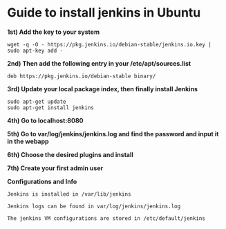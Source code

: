 # Guide to install jenkins in Ubuntu

**1st)  Add the key to your system**

	wget -q -O - https://pkg.jenkins.io/debian-stable/jenkins.io.key | sudo apt-key add -

**2nd) Then add the following entry in your /etc/apt/sources.list**

    deb https://pkg.jenkins.io/debian-stable binary/

**3rd) Update your local package index, then finally install Jenkins**

    sudo apt-get update
	sudo apt-get install jenkins

**4th) Go to localhost:8080**

**5th) Go to var/log/jenkins/jenkins.log and find the password and input it in the webapp**

**6th) Choose the desired plugins and install**

**7th) Create your first admin user**


**Configurations and Info**


    Jenkins is installed in /var/lib/jenkins

    Jenkins logs can be found in var/log/jenkins/jenkins.log

    The jenkins VM configurations are stored in /etc/default/jenkins
